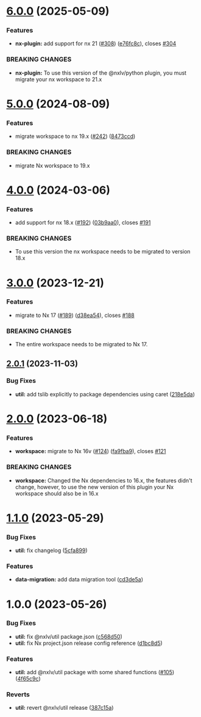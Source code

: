 # [6.0.0](https://github.com/lucasvieirasilva/nx-plugins/compare/util-v5.0.0...util-v6.0.0) (2025-05-09)

### Features

- **nx-plugin:** add support for nx 21 ([#308](https://github.com/lucasvieirasilva/nx-plugins/issues/308)) ([e76fc8c](https://github.com/lucasvieirasilva/nx-plugins/commit/e76fc8c8a7671fb50567bd479a86bcce9e875bde)), closes [#304](https://github.com/lucasvieirasilva/nx-plugins/issues/304)

### BREAKING CHANGES

- **nx-plugin:** To use this version of the @nxlv/python plugin, you must migrate your nx workspace
  to 21.x

# [5.0.0](https://github.com/lucasvieirasilva/nx-plugins/compare/util-v4.0.0...util-v5.0.0) (2024-08-09)

### Features

- migrate workspace to nx 19.x ([#242](https://github.com/lucasvieirasilva/nx-plugins/issues/242)) ([8473ccd](https://github.com/lucasvieirasilva/nx-plugins/commit/8473ccdc5db39ee6ef0b9f4acdb591c6e2186778))

### BREAKING CHANGES

- migrate Nx workspace to 19.x

# [4.0.0](https://github.com/lucasvieirasilva/nx-plugins/compare/util-v3.0.0...util-v4.0.0) (2024-03-06)

### Features

- add support for nx 18.x ([#192](https://github.com/lucasvieirasilva/nx-plugins/issues/192)) ([03b9aa0](https://github.com/lucasvieirasilva/nx-plugins/commit/03b9aa066ec8b3c755de18db6d2a11c569b921c4)), closes [#191](https://github.com/lucasvieirasilva/nx-plugins/issues/191)

### BREAKING CHANGES

- To use this version the nx workspace needs to be migrated to version 18.x

# [3.0.0](https://github.com/lucasvieirasilva/nx-plugins/compare/util-v2.0.1...util-v3.0.0) (2023-12-21)

### Features

- migrate to Nx 17 ([#189](https://github.com/lucasvieirasilva/nx-plugins/issues/189)) ([d38ea54](https://github.com/lucasvieirasilva/nx-plugins/commit/d38ea544aa284df6b0978d6cc76668dee30bac38)), closes [#188](https://github.com/lucasvieirasilva/nx-plugins/issues/188)

### BREAKING CHANGES

- The entire workspace needs to be migrated to Nx 17.

## [2.0.1](https://github.com/lucasvieirasilva/nx-plugins/compare/util-v2.0.0...util-v2.0.1) (2023-11-03)

### Bug Fixes

- **util:** add tslib explicitly to package dependencies using caret ([218e5da](https://github.com/lucasvieirasilva/nx-plugins/commit/218e5daacb82e19b58dce5818f81bed7c06ae94c))

# [2.0.0](https://github.com/lucasvieirasilva/nx-plugins/compare/util-v1.1.0...util-v2.0.0) (2023-06-18)

### Features

- **workspace:** migrate to Nx 16v ([#124](https://github.com/lucasvieirasilva/nx-plugins/issues/124)) ([fa9fba9](https://github.com/lucasvieirasilva/nx-plugins/commit/fa9fba90790c274df5411d515e9c9bcf2e1d0a75)), closes [#121](https://github.com/lucasvieirasilva/nx-plugins/issues/121)

### BREAKING CHANGES

- **workspace:** Changed the Nx dependencies to 16.x, the features didn't change, however, to use
  the new version of this plugin your Nx workspace should also be in 16.x

# [1.1.0](https://github.com/lucasvieirasilva/nx-plugins/compare/util-v1.0.0...util-v1.1.0) (2023-05-29)

### Bug Fixes

- **util:** fix changelog ([5cfa899](https://github.com/lucasvieirasilva/nx-plugins/commit/5cfa8993c0133be625d02c96b661016277af6c9a))

### Features

- **data-migration:** add data migration tool ([cd3de5a](https://github.com/lucasvieirasilva/nx-plugins/commit/cd3de5a6a7f8d7f8c5fe4e31b8a7d08fdc0ff3e2))

# 1.0.0 (2023-05-26)

### Bug Fixes

- **util:** fix @nxlv/util package.json ([c568d50](https://github.com/lucasvieirasilva/nx-plugins/commit/c568d50013dbd2932a395e3a56a66af2bfdac99a))
- **util:** fix Nx project.json release config reference ([d1bc8d5](https://github.com/lucasvieirasilva/nx-plugins/commit/d1bc8d586bbac03f11d57728ba9caab2339379e4))

### Features

- **util:** add @nxlv/util package with some shared functions ([#105](https://github.com/lucasvieirasilva/nx-plugins/issues/105)) ([4f65c9c](https://github.com/lucasvieirasilva/nx-plugins/commit/4f65c9cc9319cba89f9650d5deebdacbbfbb1369))

### Reverts

- **util:** revert @nxlv/util release ([387c15a](https://github.com/lucasvieirasilva/nx-plugins/commit/387c15a3f2c0fd94eb3d73bb7e5ee730e1dafe06))
